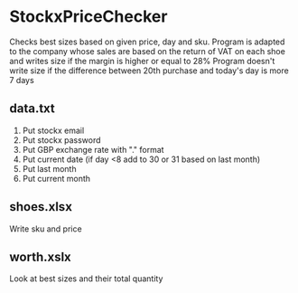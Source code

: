 # StockxPriceChecker
Checks best sizes based on given price, day and sku.
Program is adapted to the company whose sales are based on the return of VAT on each shoe and writes size if the margin is higher or equal to 28%
Program doesn't write size if the difference between 20th purchase and today's day is more 7 days

## data.txt
1. Put stockx email
2. Put stockx password
3. Put GBP exchange rate with "." format
4. Put current date (if day <8 add to 30 or 31 based on last month)
6. Put last month
6. Put current month

## shoes.xlsx
Write sku and price

## worth.xslx
Look at best sizes and their total quantity
